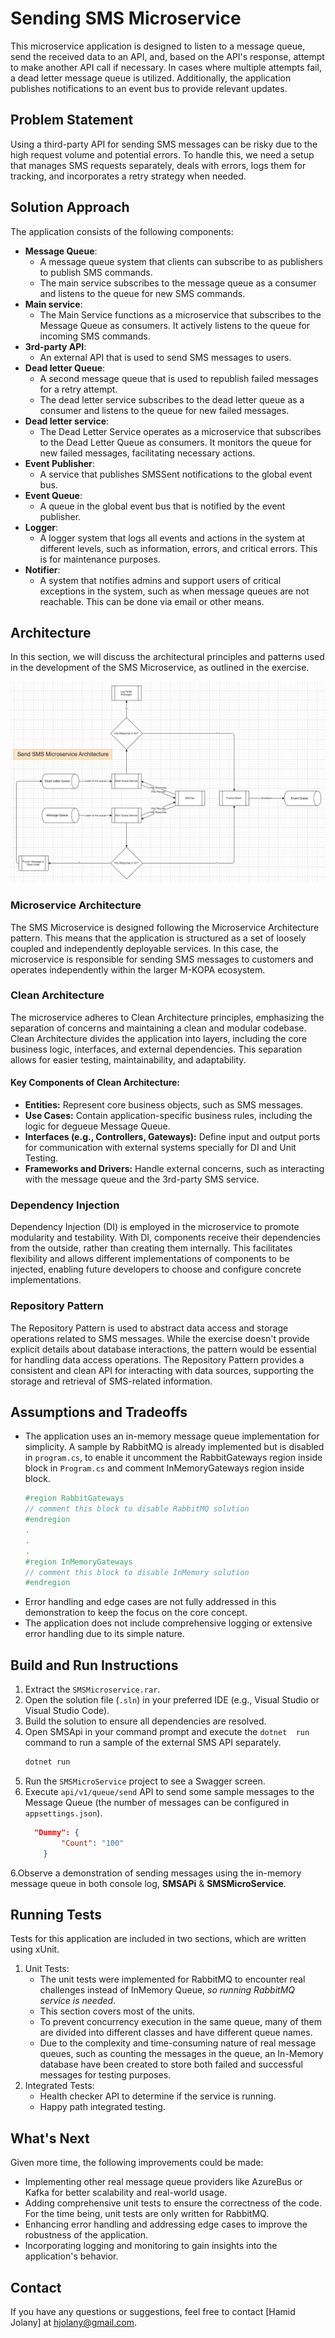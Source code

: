 # Sending SMS Microservice

This microservice application is designed to listen to a message queue, send the received data to an API, and, based on the API's response, attempt to make another API call if necessary. In cases where multiple attempts fail, a dead letter message queue is utilized. Additionally, the application publishes notifications to an event bus to provide relevant updates.

## Problem Statement

Using a third-party API for sending SMS messages can be risky due to the high request volume and potential errors. To handle this, we need a setup that manages SMS requests separately, deals with errors, logs them for tracking, and incorporates a retry strategy when needed.

## Solution Approach

The application consists of the following components:
- **Message Queue**: 
    - A message queue system that clients can subscribe to as publishers to publish SMS commands.
    - The main service subscribes to the message queue as a consumer and listens to the queue for new SMS commands.
- **Main service**:
    - The Main Service functions as a microservice that subscribes to the Message Queue as consumers. It actively listens to the queue for incoming SMS commands.
- **3rd-party API**: 
    - An external API that is used to send SMS messages to users.
- **Dead letter Queue**: 
    - A second message queue that is used to republish failed messages for a retry attempt.
    - The dead letter service subscribes to the dead letter queue as a consumer and listens to the queue for new failed messages.
- **Dead letter service**:
    - The Dead Letter Service operates as a microservice that subscribes to the Dead Letter Queue as consumers. It monitors the queue for new failed messages, facilitating necessary actions.
- **Event Publisher**: 
    - A service that publishes SMSSent notifications to the global event bus.
- **Event Queue**:
    - A queue in the global event bus that is notified by the event publisher.
- **Logger**:
    - A logger system that logs all events and actions in the system at different levels, such as information, errors, and critical errors. This is for maintenance purposes.
- **Notifier**:
    - A system that notifies admins and support users of critical exceptions in the system, such as when message queues are not reachable. This can be done via email or other means.

## Architecture

In this section, we will discuss the architectural principles and patterns used in the development of the SMS Microservice, as outlined in the exercise.

![](/Architecture.png)

### Microservice Architecture

The SMS Microservice is designed following the Microservice Architecture pattern. This means that the application is structured as a set of loosely coupled and independently deployable services. In this case, the microservice is responsible for sending SMS messages to customers and operates independently within the larger M-KOPA ecosystem.

### Clean Architecture

The microservice adheres to Clean Architecture principles, emphasizing the separation of concerns and maintaining a clean and modular codebase. Clean Architecture divides the application into layers, including the core business logic, interfaces, and external dependencies. This separation allows for easier testing, maintainability, and adaptability.

#### Key Components of Clean Architecture:

- **Entities:** Represent core business objects, such as SMS messages.
- **Use Cases:** Contain application-specific business rules, including the logic for degueue Message Queue.
- **Interfaces (e.g., Controllers, Gateways):** Define input and output ports for communication with external systems specially for DI and Unit Testing.
- **Frameworks and Drivers:** Handle external concerns, such as interacting with the message queue and the 3rd-party SMS service.

### Dependency Injection

Dependency Injection (DI) is employed in the microservice to promote modularity and testability. With DI, components receive their dependencies from the outside, rather than creating them internally. This facilitates flexibility and allows different implementations of components to be injected, enabling future developers to choose and configure concrete implementations.

### Repository Pattern

The Repository Pattern is used to abstract data access and storage operations related to SMS messages. While the exercise doesn't provide explicit details about database interactions, the pattern would be essential for handling data access operations. The Repository Pattern provides a consistent and clean API for interacting with data sources, supporting the storage and retrieval of SMS-related information.

## Assumptions and Tradeoffs

- The application uses an in-memory message queue implementation for simplicity. A sample by RabbitMQ is already implemented but is disabled in `program.cs`, to enable it uncomment the RabbitGateways region inside block in `Program.cs` and comment InMemoryGateways region inside block.
    ```cs
    #region RabbitGateways
    // comment this block to disable RabbitMQ solution
    #endregion
    .
    .
    .
    #region InMemoryGateways
    // comment this block to disable InMemory solution
    #endregion
    ```
- Error handling and edge cases are not fully addressed in this demonstration to keep the focus on the core concept.
- The application does not include comprehensive logging or extensive error handling due to its simple nature.

## Build and Run Instructions

1. Extract the `SMSMicroservice.rar`.
2. Open the solution file (`.sln`) in your preferred IDE (e.g., Visual Studio or Visual Studio Code).
3. Build the solution to ensure all dependencies are resolved.
4. Open SMSApi in your command prompt and execute the `dotnet 
run` command to run a sample of the external SMS API separately.
    ```bash
    dotnet run
    ```
5. Run the `SMSMicroService` project to see a Swagger screen.
6. Execute `api/v1/queue/send` API to send some sample messages to the Message Queue (the number of messages can be configured in `appsettings.json`).
    ```json
      "Dummy": {
            "Count": "100"
        }
    ```

6.Observe a demonstration of sending messages using the in-memory message queue in both console log, **SMSAPi** & **SMSMicroService**.

## Running Tests

Tests for this application are included in two sections, which are written using xUnit.
1. Unit Tests:
    - The unit tests were implemented for RabbitMQ to encounter real challenges instead of InMemory Queue, *so running RabbitMQ service is needed*.
    - This section covers most of the units.
    - To prevent concurrency execution in the same queue, many of them are divided into different classes and have different queue names.    
    - Due to the complexity and time-consuming nature of real message queues, such as counting the messages in the queue, an In-Memory database have been created to store both failed and successful messages for testing purposes.
2. Integrated Tests:
    - Health checker API to determine if the service is running.
    - Happy path integrated testing.

## What's Next

Given more time, the following improvements could be made:
- Implementing other real message queue providers like AzureBus or Kafka for better scalability and real-world usage.
- Adding comprehensive unit tests to ensure the correctness of the code. For the time being, unit tests are only written for RabbitMQ.
- Enhancing error handling and addressing edge cases to improve the robustness of the application.
- Incorporating logging and monitoring to gain insights into the application's behavior.

## Contact

If you have any questions or suggestions, feel free to contact [Hamid Jolany] at [hjolany@gmail.com](http://hjolany.com).
  
